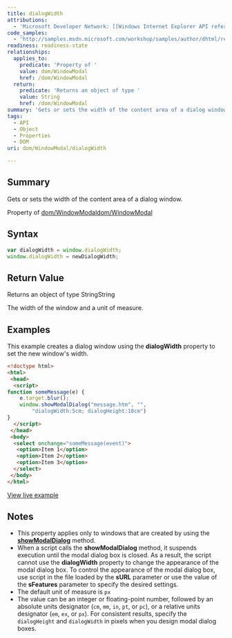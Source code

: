 ```yaml
---
title: dialogWidth
attributions:
  - 'Microsoft Developer Network: [[Windows Internet Explorer API reference](http://msdn.microsoft.com/en-us/library/ie/hh828809%28v=vs.85%29.aspx) Article]'
code_samples:
  - 'http://samples.msdn.microsoft.com/workshop/samples/author/dhtml/refs/dialogWidth.htm'
readiness: readiness-state
relationships:
  applies_to:
    predicate: 'Property of '
    value: dom/WindowModal
    href: /dom/WindowModal
  return:
    predicate: 'Returns an object of type '
    value: String
    href: /dom/WindowModal
summary: 'Gets or sets the width of the content area of a dialog window.'
tags:
  - API
  - Object
  - Properties
  - DOM
uri: dom/WindowModal/dialogWidth

---
```

## <span>Summary</span>

Gets or sets the width of the content area of a dialog window.

Property of [dom/WindowModal](/dom/WindowModal)[dom/WindowModal](/dom/WindowModal)

## <span>Syntax</span>

``` js
var dialogWidth = window.dialogWidth;
window.dialogWidth = newDialogWidth;
```

## <span>Return Value</span>

Returns an object of type StringString

The width of the window and a unit of measure.

## <span>Examples</span>

This example creates a dialog window using the **dialogWidth** property to set the new window's width.

``` html
<!doctype html>
<html>
 <head>
  <script>
function someMessage(e) {
    e.target.blur();
    window.showModalDialog("message.htm", "",
        "dialogWidth:5cm; dialogHeight:10cm")
}
  </script>
 </head>
 <body>
  <select onchange="someMessage(event)">
   <option>Item 1</option>
   <option>Item 2</option>
   <option>Item 3</option>
  </select>
 </body>
</html>
```

[View live example](http://samples.msdn.microsoft.com/workshop/samples/author/dhtml/refs/dialogWidth.htm)

## <span>Notes</span>

-   This property applies only to windows that are created by using the [**showModalDialog**](/dom/Window/showModalDialog) method.
-   When a script calls the **showModalDialog** method, it suspends execution until the modal dialog box is closed. As a result, the script cannot use the **dialogWidth** property to change the appearance of the modal dialog box. To control the appearance of the modal dialog box, use script in the file loaded by the **sURL** parameter or use the value of the **sFeatures** parameter to specify the desired settings.
-   The default unit of measure is `px`
-   The value can be an integer or floating-point number, followed by an absolute units designator (`cm`, `mm`, `in`, `pt`, or `pc`), or a relative units designator (`em`, `ex`, or `px`). For consistent results, specify the `dialogHeight` and `dialogWidth` in pixels when you design modal dialog boxes.
